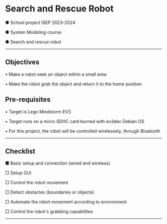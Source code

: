 # Search and Rescue Robot
● School project ISEP 2023-2024

● System Modeling course

● Search and rescue robot
-- -- -- -- -- --

## Objectives
• Make a robot seek an object within a small area

• Make the robot grab the object and return it to the home position


## Pre-requisites
• Target is Lego Mindstorm EV3

• Target runs on a micro SDHC card burned with ev3dev Debian OS

• For this project, the robot will be controlled wirelessely, through Bluetooth

--- --- ---
## Checklist
■ Basic setup and connection (wired and wireless)

□ Setup GUI

□ Control the robot movement

□ Detect obstacles (boundaries or objects)

□ Automate the robot movement according to environment

□ Control the robot's grabbing capabilities


--- --- ---
